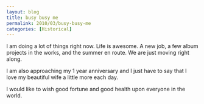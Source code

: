 ```yaml
---
layout: blog
title: busy busy me
permalink: 2010/03/busy-busy-me
categories: [Historical]
---
```


<p>I am doing a lot of things right now. Life is awesome. A new job, a few album projects in the works, and the summer en route. We are just moving right along.</p>
<p>I am also approaching my 1 year anniversary and I just have to say that I love my beautiful wife a little more each day.</p>
<p>I would like to wish good fortune and good health upon everyone in the world.</p>
